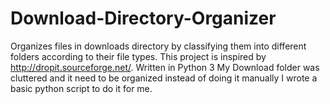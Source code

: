 # Download-Directory-Organizer
Organizes files in downloads directory by classifying them into different folders according to their file types.  This project is inspired by http://dropit.sourceforge.net/.  Written in Python 3  My Download folder was cluttered and it need to be organized instead of doing it manually I wrote a basic python script to do it for me.
